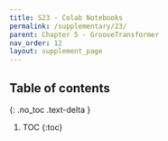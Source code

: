 ```yaml
---
title: S23 - Colab Notebooks
permalink: /supplementary/23/
parent: Chapter 5 - GrooveTransformer
nav_order: 12
layout: supplement_page
---
```


## Table of contents
{: .no_toc .text-delta }

1. TOC
{:toc}